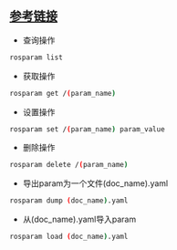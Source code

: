 [参考链接](https://www.jianshu.com/p/6c1ec58b3f24)
---
- 查询操作
```bash
rosparam list
```
- 获取操作
```bash
rosparam get /(param_name)
```
- 设置操作
```bash
rosparam set /(param_name) param_value
```
- 删除操作
```bash
rosparam delete /(param_name)
```
- 导出param为一个文件(doc_name).yaml
```bash
rosparam dump (doc_name).yaml
```
- 从(doc_name).yaml导入param
```bash
rosparam load (doc_name).yaml
```
